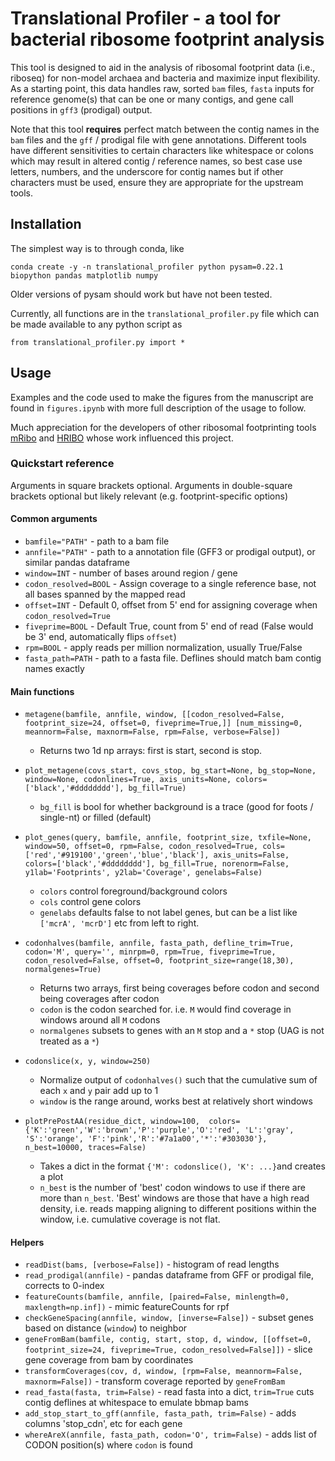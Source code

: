 # Translational Profiler - a tool for bacterial ribosome footprint analysis

This tool is designed to aid in the analysis of ribosomal footprint data (i.e., riboseq) for non-model archaea and bacteria and maximize input flexibility. As a starting point, this data handles raw, sorted `bam` files, `fasta` inputs for reference genome(s) that can be one or many contigs, and gene call positions in `gff3` (prodigal) output.

Note that this tool **requires** perfect match between the contig names in the `bam` files and the `gff` / prodigal file with gene annotations. Different tools have different sensitivities to certain characters like whitespace or colons which may result in altered contig / reference names, so best case use letters, numbers, and the underscore for contig names but if other characters must be used, ensure they are appropriate for the upstream tools.


## Installation

The simplest way is to through conda, like 

```
conda create -y -n translational_profiler python pysam=0.22.1 biopython pandas matplotlib numpy
```

Older versions of pysam should work but have not been tested.

Currently, all functions are in the `translational_profiler.py` file which can be made available to any python script as 

```
from translational_profiler.py import *
```


## Usage

Examples and the code used to make the figures from the manuscript are found in `figures.ipynb` with more full description of the usage to follow.

Much appreciation for the developers of other ribosomal footprinting tools [mRibo](https://github.com/dgelsin/mRibo) and [HRIBO](https://github.com/RickGelhausen/HRIBO) whose work influenced this project. 


### Quickstart reference
Arguments in square brackets optional. Arguments in double-square brackets optional but likely relevant (e.g. footprint-specific options)

#### Common arguments
* `bamfile="PATH"` - path to a bam file
* `annfile="PATH"` - path to a annotation file (GFF3 or prodigal output), or similar pandas dataframe
* `window=INT` - number of bases around region / gene
* `codon_resolved=BOOL` - Assign coverage to a single reference base, not all bases spanned by the mapped read
* `offset=INT` - Default 0, offset from 5' end for assigning coverage when `codon_resolved=True`
* `fiveprime=BOOL` - Default True, count from 5' end of read (False would be 3' end, automatically flips `offset`)
* `rpm=BOOL` - apply reads per million normalization, usually True/False
* `fasta_path=PATH` - path to a fasta file. Deflines should match bam contig names exactly

#### Main functions
* `metagene(bamfile, annfile, window, [[codon_resolved=False, footprint_size=24, offset=0, fiveprime=True,]] [num_missing=0, meannorm=False, maxnorm=False, rpm=False, verbose=False])`
  - Returns two 1d np arrays: first is start, second is stop.
  
* `plot_metagene(covs_start, covs_stop, bg_start=None, bg_stop=None, window=None, codonlines=True, axis_units=None, colors=['black','#dddddddd'], bg_fill=True)`
  - `bg_fill` is bool for whether background is a trace (good for foots / single-nt) or filled (default)

* `plot_genes(query, bamfile, annfile, footprint_size, txfile=None, window=50, offset=0, rpm=False,
codon_resolved=True, cols=['red','#919100','green','blue','black'], axis_units=False, 
colors=['black','#dddddddd'], bg_fill=True, norenorm=False, y1lab='Footprints', y2lab='Coverage', genelabs=False)`
  - `colors` control foreground/background colors
  - `cols` control gene colors
  - `genelabs` defaults false to not label genes, but can be a list like `['mcrA', 'mcrD']` etc from left to right.

* `codonhalves(bamfile, annfile, fasta_path, defline_trim=True, codon='M', query='', minrpm=0, rpm=True, fiveprime=True, 
    codon_resolved=False, offset=0, footprint_size=range(18,30), normalgenes=True)`
  - Returns two arrays, first being coverages before codon and second being coverages after codon
  - `codon` is the codon searched for. i.e. `M` would find coverage in windows around all `M` codons
  - `normalgenes` subsets to genes with an `M` stop and a `*` stop (UAG is not treated as a `*`)

* `codonslice(x, y, window=250)`
  - Normalize output of `codonhalves()` such that the cumulative sum of each `x` and `y` pair add up to 1
  - `window` is the range around, works best at relatively short windows
    
*  `plotPrePostAA(residue_dict, window=100, 
                  colors={'K':'green','W':'brown','P':'purple','O':'red', 'L':'gray', 'S':'orange', 'F':'pink','R':'#7a1a00','*':'#303030'},
                 n_best=10000, traces=False)`
   - Takes a dict in the format `{'M': codonslice(), 'K': ...}`and creates a plot
   - `n_best` is the number of 'best' codon windows to use if there are more than `n_best`. 'Best' windows are those that have a high read density, i.e. reads mapping aligning to different positions within the window, i.e. cumulative coverage is not flat.


#### Helpers
* `readDist(bams, [verbose=False])` - histogram of read lengths
* `read_prodigal(annfile)` - pandas dataframe from GFF or prodigal file, corrects to 0-index
* `featureCounts(bamfile, annfile, [paired=False, minlength=0, maxlength=np.inf])` - mimic featureCounts for rpf
* `checkGeneSpacing(annfile, window, [inverse=False])` - subset genes based on distance (`window`) to neighbor
* `geneFromBam(bamfile, contig, start, stop, d, window, [[offset=0, footprint_size=24, fiveprime=True, codon_resolved=False]])` - slice gene coverage from bam by coordinates
* `transformCoverages(cov, d, window, [rpm=False, meannorm=False, maxnorm=False])` - transform coverage reported by `geneFromBam`
* `read_fasta(fasta, trim=False)` - read fasta into a dict, `trim=True` cuts contig deflines at whitespace to emulate bbmap bams
* `add_stop_start_to_gff(annfile, fasta_path, trim=False)` - adds columns 'stop_cdn', etc for each gene
* `whereAreX(annfile, fasta_path, codon='O', trim=False)` - adds list of CODON position(s) where `codon` is found